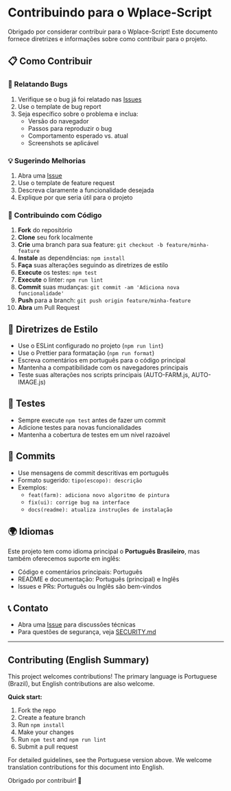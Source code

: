 # Contribuindo para o Wplace-Script

Obrigado por considerar contribuir para o Wplace-Script! Este documento fornece diretrizes e informações sobre como contribuir para o projeto.

## 📋 Como Contribuir

### 🐛 Relatando Bugs

1. Verifique se o bug já foi relatado nas [Issues](https://github.com/Eduardo854832/Wplace-Script/issues)
2. Use o template de bug report
3. Seja específico sobre o problema e inclua:
   - Versão do navegador
   - Passos para reproduzir o bug
   - Comportamento esperado vs. atual
   - Screenshots se aplicável

### 💡 Sugerindo Melhorias

1. Abra uma [Issue](https://github.com/Eduardo854832/Wplace-Script/issues/new/choose)
2. Use o template de feature request
3. Descreva claramente a funcionalidade desejada
4. Explique por que seria útil para o projeto

### 🔧 Contribuindo com Código

1. **Fork** do repositório
2. **Clone** seu fork localmente
3. **Crie** uma branch para sua feature: `git checkout -b feature/minha-feature`
4. **Instale** as dependências: `npm install`
5. **Faça** suas alterações seguindo as diretrizes de estilo
6. **Execute** os testes: `npm test`
7. **Execute** o linter: `npm run lint`
8. **Commit** suas mudanças: `git commit -am 'Adiciona nova funcionalidade'`
9. **Push** para a branch: `git push origin feature/minha-feature`
10. **Abra** um Pull Request

## 📏 Diretrizes de Estilo

- Use o ESLint configurado no projeto (`npm run lint`)
- Use o Prettier para formatação (`npm run format`)
- Escreva comentários em português para o código principal
- Mantenha a compatibilidade com os navegadores principais
- Teste suas alterações nos scripts principais (AUTO-FARM.js, AUTO-IMAGE.js)

## 🧪 Testes

- Sempre execute `npm test` antes de fazer um commit
- Adicione testes para novas funcionalidades
- Mantenha a cobertura de testes em um nível razoável

## 📝 Commits

- Use mensagens de commit descritivas em português
- Formato sugerido: `tipo(escopo): descrição`
- Exemplos:
  - `feat(farm): adiciona novo algoritmo de pintura`
  - `fix(ui): corrige bug na interface`
  - `docs(readme): atualiza instruções de instalação`

## 🌍 Idiomas

Este projeto tem como idioma principal o **Português Brasileiro**, mas também oferecemos suporte em inglês:

- Código e comentários principais: Português
- README e documentação: Português (principal) e Inglês
- Issues e PRs: Português ou Inglês são bem-vindos

## 📞 Contato

- Abra uma [Issue](https://github.com/Eduardo854832/Wplace-Script/issues) para discussões técnicas
- Para questões de segurança, veja [SECURITY.md](./SECURITY.md)

---

## Contributing (English Summary)

This project welcomes contributions! The primary language is Portuguese (Brazil), but English contributions are also welcome.

**Quick start:**

1. Fork the repo
2. Create a feature branch
3. Run `npm install`
4. Make your changes
5. Run `npm test` and `npm run lint`
6. Submit a pull request

For detailed guidelines, see the Portuguese version above. We welcome translation contributions for this document into English.

Obrigado por contribuir! 🚀
